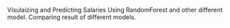 Visulaizing and Predicting Salaries Using RandomForest and other different model.
Comparing result of different models.
